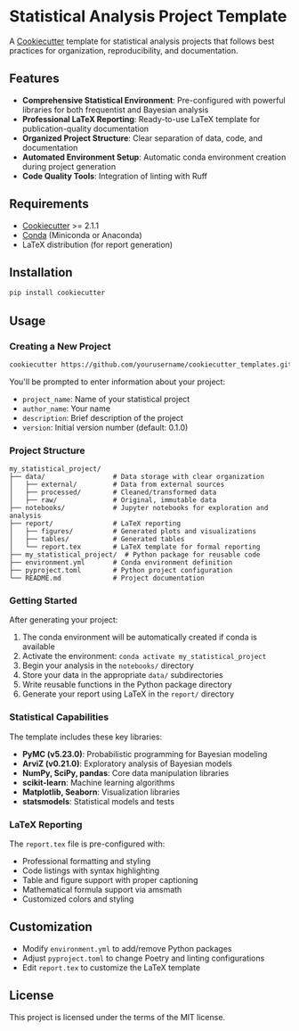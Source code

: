 # Statistical Analysis Project Template

A [Cookiecutter](https://github.com/cookiecutter/cookiecutter) template for statistical analysis projects that follows best practices for organization, reproducibility, and documentation.

## Features

- **Comprehensive Statistical Environment**: Pre-configured with powerful libraries for both frequentist and Bayesian analysis
- **Professional LaTeX Reporting**: Ready-to-use LaTeX template for publication-quality documentation
- **Organized Project Structure**: Clear separation of data, code, and documentation
- **Automated Environment Setup**: Automatic conda environment creation during project generation
- **Code Quality Tools**: Integration of linting with Ruff

## Requirements

- [Cookiecutter](https://github.com/cookiecutter/cookiecutter) >= 2.1.1
- [Conda](https://docs.conda.io/en/latest/) (Miniconda or Anaconda)
- LaTeX distribution (for report generation)

## Installation

```bash
pip install cookiecutter
```

## Usage

### Creating a New Project

```bash
cookiecutter https://github.com/yourusername/cookiecutter_templates.git
```

You'll be prompted to enter information about your project:

- `project_name`: Name of your statistical project
- `author_name`: Your name
- `description`: Brief description of the project
- `version`: Initial version number (default: 0.1.0)

### Project Structure

```plain
my_statistical_project/
├── data/                 # Data storage with clear organization
│   ├── external/         # Data from external sources
│   ├── processed/        # Cleaned/transformed data
│   ├── raw/              # Original, immutable data
├── notebooks/            # Jupyter notebooks for exploration and analysis
├── report/               # LaTeX reporting
│   ├── figures/          # Generated plots and visualizations
│   ├── tables/           # Generated tables
│   └── report.tex        # LaTeX template for formal reporting
├── my_statistical_project/  # Python package for reusable code
├── environment.yml       # Conda environment definition
├── pyproject.toml        # Python project configuration
└── README.md             # Project documentation
```

### Getting Started

After generating your project:

1. The conda environment will be automatically created if conda is available
2. Activate the environment: `conda activate my_statistical_project`
3. Begin your analysis in the `notebooks/` directory
4. Store your data in the appropriate `data/` subdirectories
5. Write reusable functions in the Python package directory
6. Generate your report using LaTeX in the `report/` directory

### Statistical Capabilities

The template includes these key libraries:

- **PyMC (v5.23.0)**: Probabilistic programming for Bayesian modeling
- **ArviZ (v0.21.0)**: Exploratory analysis of Bayesian models
- **NumPy, SciPy, pandas**: Core data manipulation libraries
- **scikit-learn**: Machine learning algorithms
- **Matplotlib, Seaborn**: Visualization libraries
- **statsmodels**: Statistical models and tests

### LaTeX Reporting

The `report.tex` file is pre-configured with:

- Professional formatting and styling
- Code listings with syntax highlighting
- Table and figure support with proper captioning
- Mathematical formula support via amsmath
- Customized colors and styling

## Customization

- Modify `environment.yml` to add/remove Python packages
- Adjust `pyproject.toml` to change Poetry and linting configurations
- Edit `report.tex` to customize the LaTeX template

## License

This project is licensed under the terms of the MIT license.
